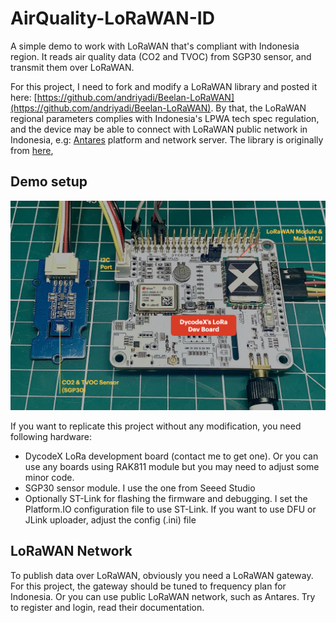 # AirQuality-LoRaWAN-ID
A simple demo to work with LoRaWAN that's compliant with Indonesia region. It reads air quality data (CO2 and TVOC) from SGP30 sensor, and transmit them over LoRaWAN.

For this project, I need to fork and modify a LoRaWAN library and posted it here: [https://github.com/andriyadi/Beelan-LoRaWAN](https://github.com/andriyadi/Beelan-LoRaWAN). By that, the LoRaWAN regional parameters complies with Indonesia's LPWA tech spec regulation, and the device may be able to connect with LoRaWAN public network in Indonesia, e.g: [Antares](https://antares.id) platform and network server. The library is originally from [here](https://github.com/BeelanMX/Beelan-LoRaWAN), 

## Demo setup
![Demo setup](https://github.com/andriyadi/AirQuality-LoRaWAN-ID/raw/main/assets/demo.jpeg)

If you want to replicate this project without any modification, you need following hardware:
* DycodeX LoRa development board (contact me to get one). Or you can use any boards using RAK811 module but you may need to adjust some minor code.
* SGP30 sensor module. I use the one from Seeed Studio
* Optionally ST-Link for flashing the firmware and debugging. I set the Platform.IO configuration file to use ST-Link. If you want to use DFU or JLink uploader, adjust the config (.ini) file

## LoRaWAN Network
To publish data over LoRaWAN, obviously you need a LoRaWAN gateway. For this project, the gateway should be tuned to frequency plan for Indonesia.
Or you can use public LoRaWAN network, such as Antares. Try to register and login, read their documentation.

